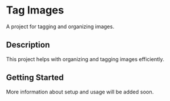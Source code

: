 # Tag Images

A project for tagging and organizing images.

## Description
This project helps with organizing and tagging images efficiently.

## Getting Started
More information about setup and usage will be added soon. 